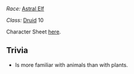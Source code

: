 *Race:* [Astral Elf](http://dnd5e.wikidot.com/lineage:elf)

*Class:* [Druid](http://dnd5e.wikidot.com/druid) 10

Character Sheet [here](https://www.dndbeyond.com/characters/109255358).

## Trivia
+ Is more familiar with animals than with plants.